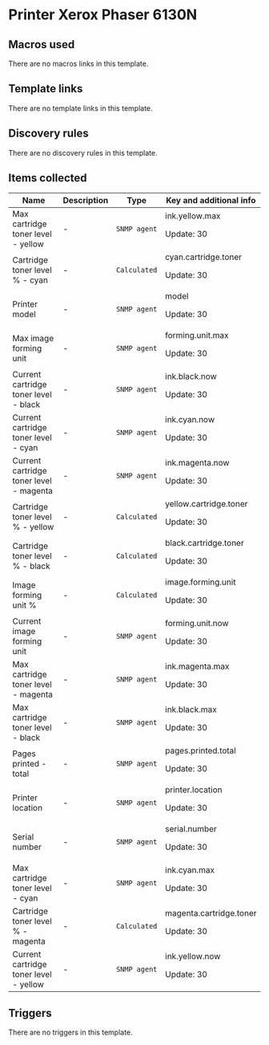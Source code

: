 # Printer Xerox Phaser 6130N

## Macros used

There are no macros links in this template.

## Template links

There are no template links in this template.

## Discovery rules

There are no discovery rules in this template.

## Items collected

|Name|Description|Type|Key and additional info|
|----|-----------|----|----|
|Max cartridge toner level - yellow|<p>-</p>|`SNMP agent`|ink.yellow.max<p>Update: 30</p>|
|Cartridge toner level % - cyan|<p>-</p>|`Calculated`|cyan.cartridge.toner<p>Update: 30</p>|
|Printer model|<p>-</p>|`SNMP agent`|model<p>Update: 30</p>|
|Max image forming unit|<p>-</p>|`SNMP agent`|forming.unit.max<p>Update: 30</p>|
|Current cartridge toner level - black|<p>-</p>|`SNMP agent`|ink.black.now<p>Update: 30</p>|
|Current cartridge toner level - cyan|<p>-</p>|`SNMP agent`|ink.cyan.now<p>Update: 30</p>|
|Current cartridge toner level - magenta|<p>-</p>|`SNMP agent`|ink.magenta.now<p>Update: 30</p>|
|Cartridge toner level % - yellow|<p>-</p>|`Calculated`|yellow.cartridge.toner<p>Update: 30</p>|
|Cartridge toner level % - black|<p>-</p>|`Calculated`|black.cartridge.toner<p>Update: 30</p>|
|Image forming unit %|<p>-</p>|`Calculated`|image.forming.unit<p>Update: 30</p>|
|Current image forming unit|<p>-</p>|`SNMP agent`|forming.unit.now<p>Update: 30</p>|
|Max cartridge toner level - magenta|<p>-</p>|`SNMP agent`|ink.magenta.max<p>Update: 30</p>|
|Max cartridge toner level - black|<p>-</p>|`SNMP agent`|ink.black.max<p>Update: 30</p>|
|Pages printed - total|<p>-</p>|`SNMP agent`|pages.printed.total<p>Update: 30</p>|
|Printer location|<p>-</p>|`SNMP agent`|printer.location<p>Update: 30</p>|
|Serial number|<p>-</p>|`SNMP agent`|serial.number<p>Update: 30</p>|
|Max cartridge toner level - cyan|<p>-</p>|`SNMP agent`|ink.cyan.max<p>Update: 30</p>|
|Cartridge toner level % - magenta|<p>-</p>|`Calculated`|magenta.cartridge.toner<p>Update: 30</p>|
|Current cartridge toner level - yellow|<p>-</p>|`SNMP agent`|ink.yellow.now<p>Update: 30</p>|
## Triggers

There are no triggers in this template.

